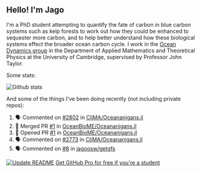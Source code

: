 ## Hello! I'm Jago

I'm a PhD student attempting to quantify the fate of carbon in blue carbon systems such as kelp forests to work out how they could be enhanced to sequester more carbon, and to help better understand how these biological systems effect the broader ocean carbon cycle. I work in the <a href="https://www.damtp.cam.ac.uk/user/jrt51/" class="emph">Ocean Dynamics group</a> in the Department of Applied Mathematics and Theoretical Physics at the University of Cambridge, supervised by Professor John Taylor.

Some stats:

![Github stats](https://github-readme-stats.vercel.app/api?username=jagoosw&count_private=true&show_icons=true&theme=radical&hide_title=true&hide_border=true&text_color=d8dee9&icon_color=8fbcbb&bg_color=2e3440&title_color=a3be8c)
[](https://komarev.com/ghpvc/?username=jagoosw&color=2e3440)

And some of the things I've been doing recently (not including private repos):
<!--START_SECTION:activity-->
1. 🗣 Commented on [#2802](https://github.com/CliMA/Oceananigans.jl/issues/2802) in [CliMA/Oceananigans.jl](https://github.com/CliMA/Oceananigans.jl)
2. 🎉 Merged PR [#1](https://github.com/OceanBioME/Oceananigans.jl/pull/1) in [OceanBioME/Oceananigans.jl](https://github.com/OceanBioME/Oceananigans.jl)
3. 💪 Opened PR [#1](https://github.com/OceanBioME/Oceananigans.jl/pull/1) in [OceanBioME/Oceananigans.jl](https://github.com/OceanBioME/Oceananigans.jl)
4. 🗣 Commented on [#2773](https://github.com/CliMA/Oceananigans.jl/issues/2773) in [CliMA/Oceananigans.jl](https://github.com/CliMA/Oceananigans.jl)
5. 🗣 Commented on [#8](https://github.com/jagoosw/getgfs/issues/8) in [jagoosw/getgfs](https://github.com/jagoosw/getgfs)
<!--END_SECTION:activity-->


[![Update README](https://github.com/jagoosw/jagoosw/actions/workflows/update-readme.yml/badge.svg)](https://github.com/jagoosw/jagoosw/actions/workflows/update-readme.yml)
[Get GitHub Pro for free if you're a student](https://education.github.com/pack)

